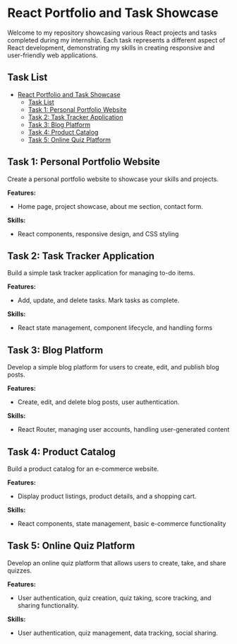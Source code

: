 # React Portfolio and Task Showcase

Welcome to my repository showcasing various React projects and tasks completed during my internship. Each task represents a different aspect of React development, demonstrating my skills in creating responsive and user-friendly web applications.

## Task List
- [React Portfolio and Task Showcase](#react-portfolio-and-task-showcase)
  - [Task List](#task-list)
  - [Task 1: Personal Portfolio Website](#task-1-personal-portfolio-website)
  - [Task 2: Task Tracker Application](#task-2-task-tracker-application)
  - [Task 3: Blog Platform](#task-3-blog-platform)
  - [Task 4: Product Catalog](#task-4-product-catalog)
  - [Task 5: Online Quiz Platform](#task-5-online-quiz-platform)

## Task 1: Personal Portfolio Website
Create a personal portfolio website to showcase your skills and projects.

**Features:**
- Home page, project showcase, about me section, contact form.

**Skills:**
- React components, responsive design, and CSS styling

## Task 2: Task Tracker Application
Build a simple task tracker application for managing to-do items.

**Features:**
- Add, update, and delete tasks. Mark tasks as complete.

**Skills:**
- React state management, component lifecycle, and handling forms

## Task 3: Blog Platform
Develop a simple blog platform for users to create, edit, and publish blog posts.

**Features:**
- Create, edit, and delete blog posts, user authentication.

**Skills:**
- React Router, managing user accounts, handling user-generated content

## Task 4: Product Catalog
Build a product catalog for an e-commerce website.

**Features:**
- Display product listings, product details, and a shopping cart.

**Skills:**
- React components, state management, basic e-commerce functionality

## Task 5: Online Quiz Platform
Develop an online quiz platform that allows users to create, take, and share quizzes.

**Features:**
- User authentication, quiz creation, quiz taking, score tracking, and sharing functionality.

**Skills:**
- User authentication, quiz management, data tracking, social sharing.

